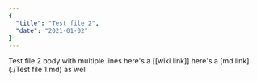 ```yaml
---
{
  "title": "Test file 2",
  "date": "2021-01-02"
}
---
```


Test file 2 body
with multiple lines
here's a [[wiki link]]
here's a [md link](./Test file 1.md) as well
